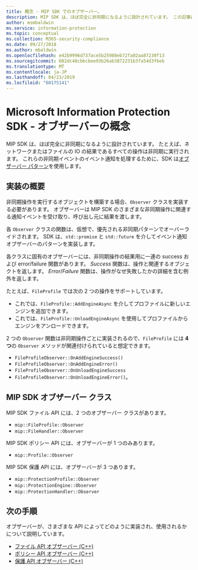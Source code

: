 ```yaml
---
title: 概念 - MIP SDK でのオブザーバー。
description: MIP SDK は、ほぼ完全に非同期になるように設計されています。 この記事は、オブザーバーの実装方法と非同期処理への使用方法を理解するのに役立ちます。
author: msmbaldwin
ms.service: information-protection
ms.topic: conceptual
ms.collection: M365-security-compliance
ms.date: 09/27/2018
ms.author: mbaldwin
ms.openlocfilehash: e42b9996d737ace5b25988eb72fa02aa87230f13
ms.sourcegitcommit: 682dc48cbbcbee93b26ab3872231b3fa54d3f6eb
ms.translationtype: MT
ms.contentlocale: ja-JP
ms.lasthandoff: 04/23/2019
ms.locfileid: "60175141"
---
```

# <a name="microsoft-information-protection-sdk---observer-concepts"></a>Microsoft Information Protection SDK - オブザーバーの概念

MIP SDK は、ほぼ完全に非同期になるように設計されています。 たとえば、ネットワークまたはファイルの IO の結果であるすべての操作は非同期に実行されます。 これらの非同期イベントのイベント通知を処理するために、SDK は[オブザーバー パターン](https://wikipedia.org/wiki/Observer_pattern)を使用します。 

## <a name="implementation-overview"></a>実装の概要

非同期操作を実行するオブジェクトを構築する場合、`Observer` クラスを実装する必要があります。 オブザーバーは MIP SDK のさまざまな非同期操作に関連する通知イベントを受け取り、呼び出し元に結果を渡します。

各 `Observer` クラスの関数は、仮想で、優先される非同期パターンでオーバーライドされます。 SDK は、`std::promise` と `std::future` を介してイベント通知オブザーバーのパターンを実装します。

各クラスに固有のオブザーバーには、非同期操作の結果用に一連の success および error/failure 関数があります。 *Success* 関数は、操作と関連するオブジェクトを返します。 *Error*/*Failure* 関数は、操作がなぜ失敗したかの詳細を含む例外を返します。

たとえば、`FileProfile` では次の 2 つの操作をサポートしています。 

- これでは、`FileProfile::AddEngineAsync` を介してプロファイルに新しいエンジンを追加できます。 
- これでは、`FileProfile::UnloadEngineAsync` を使用してプロファイルからエンジンをアンロードできます。

2 つの `Observer` 関数は非同期操作ごとに実装されるので、`FileProfile` には **4 つ**の `Observer` メソッドが関連付けられていると想定できます。 

- `FileProfileObserver::OnAddEngineSuccess()`
- `FileProfileObserver::OnAddEngineError()`
- `FileProfileObserver::OnUnloadEngineSuccess`
- `FileProfileObserver::OnUnloadEngineError()`。 

## <a name="mip-sdk-observer-classes"></a>MIP SDK オブザーバー クラス

MIP SDK ファイル API には、2 つのオブザーバー クラスがあります。

* `mip::FileProfile::Observer`
* `mip::FileHandler::Observer`

MIP SDK ポリシー API には、オブザーバーが 1 つのみあります。

* `mip::Profile::Observer`

MIP SDK 保護 API には、オブザーバーが 3 つあります。

* `mip::ProtectionProfile::Observer`
* `mip::ProtectionEngine::Observer`
* `mip::ProtectionHandler::Observer`

## <a name="next-steps"></a>次の手順

オブザーバーが、さまざまな API によってどのように実装され、使用されるかについて説明しています。

* [ファイル API オブザーバー (C++)](concept-async-observers-file-cpp.md)
* [ポリシー API オブザーバー (C++)](concept-async-observers-policy-cpp.md)
* [保護 API オブザーバー (C++)](concept-async-observers-protection-cpp.md)
